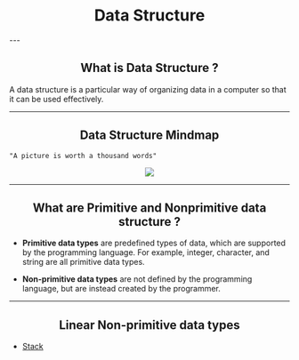 <h1><center> Data Structure </center></h1>
---
<h2><center> What is Data Structure ? </center></h2>

A data structure is a particular way of organizing data in a computer so that it can be used effectively.

---
<h2><center> Data Structure Mindmap </center></h2> 

`"A picture is worth a thousand words"`

<p align ="center">
    <img src = https://s3.ap-south-1.amazonaws.com/afteracademy-server-uploads/introduction-to-data-structure-classification-6180ea2dcdae970e.png>
</p>

---
<h2><center> What are Primitive and Nonprimitive data structure ? </center></h2> 

* **Primitive data types** are predefined types of data, which are supported by the programming language. For example, integer, character, and string are all primitive data types.

* **Non-primitive data types** are not defined by the programming language, but are instead created by the programmer.


---
<h2><center> Linear Non-primitive data types </center></h2>

- [Stack](Stack/Stack.md)